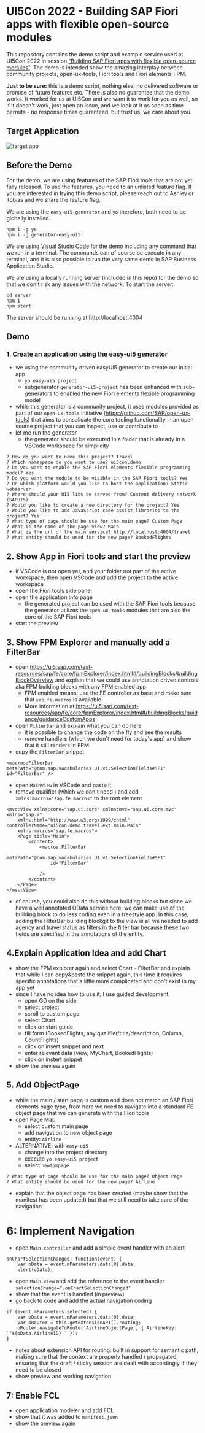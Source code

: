 # UI5Con 2022 - Building SAP Fiori apps with flexible open-source modules

This repository contains the demo script and example service used at UI5Con 2022 in session [“Building SAP Fiori apps with flexible open-source modules"](https://openui5.org/ui5con/germany2022/slides/2022-UI5con-1_7-Ashley-Tung-Final.pdf). The demo is intended show the amazing interplay between community projects, open-ux-tools, Fiori tools and Fiori elements FPM.

**Just to be sure:** this is a demo script, nothing else, no delivered software or promise of future features etc. There is also no guarantee that the demo works. It worked for us at UI5Con and we want it to work for you as well, so if it doesn't work, just open an issue, and we look at it as soon as time permits - no response times guaranteed, but trust us, we care about you.

## Target Application
![target app](./wireframes.png)

## Before the Demo
For the demo, we are using features of the SAP Fiori tools that are not yet fully released. To use the features, you need to an unlisted feature flag. If you are interested in trying this demo script, please reach out to Ashley or Tobias and we share the feature flag.

We are using the `easy-ui5-generator` and `yo` therefore, both need to be globally installed.
```
npm i -g yo
npm i -g generator-easy-ui5
```

We are using Visual Studio Code for the demo including any command that we run in a terminal. The commands can of course be execute in any terminal, and it is also possible to run the very same demo in SAP Business Application Studio.

We are using a locally running server (included in this repo) for the demo so that we don't risk any issues with the network. To start the server:
```
cd server
npm i
npm start
```
The server should be running at http://localhost:4004

## Demo

### 1. Create an application using the easy-ui5 generator
* we using the community driven easyUI5 generator to create our initial app
   * `yo easy-ui5 project`
   * subgenerator `generator-ui5-project` has been enhanced with sub-generators to enabled the new Fiori elements flexible programming model
* while this generator is a community project, it uses modules provided as part of our `open-ux-tools` initiative (https://github.com/SAP/open-ux-tools) that aims to consolidate the core tooling functionality in an open source project that you can inspect, use or contribute to
* let me run the generator
    * the generator should be executed in a folder that is already in a VSCode workspace for simplicity
```
? How do you want to name this project? travel
? Which namespace do you want to use? ui5con.demo
? Do you want to enable the SAP Fiori elements flexible programming model? Yes
? Do you want the module to be visible in the SAP Fiori tools? Yes
? On which platform would you like to host the application? Static webserver
? Where should your UI5 libs be served from? Content delivery network (SAPUI5)
? Would you like to create a new directory for the project? Yes
? Would you like to add JavaScript code assist libraries to the project? Yes
? What type of page should be use for the main page? Custom Page
? What is the name of the page view? Main
? What is the url of the main service? http://localhost:4004/travel
? What entity should be used for the new page? BookedFlights
```
## 2. Show App in Fiori tools and start the preview
* if VSCode is not open yet, and your folder not part of the active workspace, then open VSCode and add the project to the active workspace
* open the Fiori tools side panel
* open the application info page
    * the generated project can be used with the SAP Fiori tools because the generator utilizes the `open-ux-tools` modules that are also the core of the SAP Fiori tools
* start the preview

## 3. Show FPM Explorer and manually add a FilterBar
* open https://ui5.sap.com/test-resources/sap/fe/core/fpmExplorer/index.html#/buildingBlocks/buildingBlockOverview and explain that we could use annotation driven controls aka FPM building blocks with any FPM enabled app
    * FPM enabled means: use the FE controller as base and make sure that `sap.fe.macros` is available
    * More information at https://ui5.sap.com/test-resources/sap/fe/core/fpmExplorer/index.html#/buildingBlocks/guidance/guidanceCustomApps
* open `FilterBar` and explain what you can do here
    * it is possible to change the code on the fly and see the results
    * remove handlers (which we don't need for today's app) and show that it still renders in FPM
* copy the `FilterBar` snippet
```
<macros:FilterBar metaPath="@com.sap.vocabularies.UI.v1.SelectionFields#SF1" id="FilterBar" />
```
* open `MainView` in VSCode and paste it
* remove qualifier (which we don't need ) and add `xmlns:macros="sap.fe.macros"` to the root element
```
<mvc:View xmlns:core="sap.ui.core" xmlns:mvc="sap.ui.core.mvc" xmlns="sap.m"
    xmlns:html="http://www.w3.org/1999/xhtml" controllerName="ui5con.demo.travel.ext.main.Main" 
    xmlns:macros="sap.fe.macros">
    <Page title="Main">
        <content>
            <macros:FilterBar
				metaPath="@com.sap.vocabularies.UI.v1.SelectionFields#SF1"
				id="FilterBar"
				
			/>
        </content>
    </Page>
</mvc:View>
```

* of course, you could also do this without building blocks but since we have a well annotated OData service here, we can make use of the building block to do less coding even in a freestyle app. In this case, adding the FilterBar building blockgit to the view is all we needed to add agency and travel status as filters in the filter bar because these two fields are specified in the annotations of the entity.

## 4.Explain Application Idea and add Chart
* show the FPM explorer again and select Chart - FilterBar and explain that while I can copy&paste the snippet again, this time it requires specific annotations that a little more complicated and don't exist in my app yet
* since I have no idea how to use it, I use guided development
    * open GD on the side
    * select project
    * scroll to custom page
    * select Chart
    * click on start guide
    * fill form (BookedFlights, any qualifier/title/description, Column, CountFlights)
    * click on insert snippet and next
    * enter relevant data (view, MyChart, BookedFlights)
    * click on instert snippet
* show the preview again

## 5. Add ObjectPage 
* while the main / start page is custom and does not match an SAP Fiori elements page type, from here we need to navigate into a standard FE object page that we can generate with the Fiori tools
* open Page Map
    * select custom main page
    * add navigation to new object page
    * entity: `Airline`
* ALTERNATIVE: with `easy-ui5`
    * change into the project directory
    * execute `yo easy-ui5 project`
    * select `newfpmpage`
```
? What type of page should be use for the main page? Object Page
? What entity should be used for the new page? Airline
```
* explain that the object page has been created (maybe show that the manifest has been updated) but that we still need to take care of the navigation

# 6: Implement Navigation
* open `Main.controller` and add a simple event handler with an alert
```
onChartSelectionChanged: function(event) {
    var oData = event.mParameters.data[0].data;
    alert(oData);
```
* open `Main.view` and add the reference to the event handler `selectionChange=".onChartSelectionChanged"`
* show that the event is handled (in preview)
* go back to code and add the actual navigation coding
```
if (event.mParameters.selected) {
    var oData = event.mParameters.data[0].data;
    var oRouter = this.getExtensionAPI().routing;
    oRouter.navigateToRoute('AirlineObjectPage', { AirlineKey: `'${oData.AirlineID}'` });
}
```
* notes about extension API for routing: built in support for semantic path, making sure that the context are properly handled / propagated, ensuring that the draft / sticky session are dealt with accordingly if they need to be closed
* show preview and working navigation

## 7: Enable FCL
* open application modeler and add FCL
* show that it was added to `manifest.json`
* show the preview again
